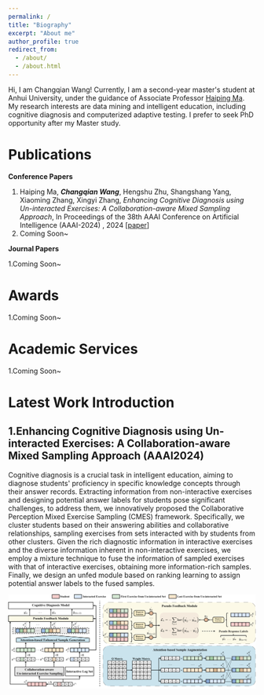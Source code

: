 ```yaml
---
permalink: /
title: "Biography"
excerpt: "About me"
author_profile: true
redirect_from: 
  - /about/
  - /about.html
---
```

Hi, I am Changqian Wang! Currently, I am a second-year master's student at Anhui University, under the guidance of Associate Professor [Haiping Ma](https://wky.ahu.edu.cn/2023/0926/c13481a316092/page.htm). My research interests are data mining and intelligent education, including cognitive diagnosis and computerized adaptive testing. I prefer to seek PhD opportunity after my Master study.

Publications
=======
**Conference Papers**

1. Haiping Ma, ***Changqian Wang***, Hengshu Zhu, Shangshang Yang, Xiaoming Zhang, Xingyi Zhang, *Enhancing Cognitive Diagnosis using Un-interacted Exercises: A Collaboration-aware Mixed Sampling Approach*, In Proceedings of the 38th AAAI Conference on Artificial Intelligence (AAAI-2024) , 2024 [[paper](https://arxiv.org/abs/2312.10110)]
1. Coming Soon~ 

**Journal Papers**

1.Coming Soon~

Awards
=======
1.Coming Soon~

Academic Services
=======
1.Coming Soon~

Latest Work Introduction
=======

**1.Enhancing Cognitive Diagnosis using Un-interacted Exercises: A Collaboration-aware Mixed Sampling Approach (AAAI2024)**
------

Cognitive diagnosis is a crucial task in intelligent education, aiming to diagnose students' proficiency in specific knowledge concepts through their answer records. Extracting information from non-interactive exercises and designing potential answer labels for students pose significant challenges, to address them, we innovatively proposed the Collaborative Perception Mixed Exercise Sampling (CMES) framework. Specifically, we cluster students based on their answering abilities and collaborative relationships, sampling exercises from sets interacted with by students from other clusters. Given the rich diagnostic information in interactive exercises and the diverse information inherent in non-interactive exercises, we employ a mixture technique to fuse the information of sampled exercises with that of interactive exercises, obtaining more information-rich samples. Finally, we design an unfed module based on ranking learning to assign potential answer labels to the fused samples.

![CMES](/models/cmes.png)


